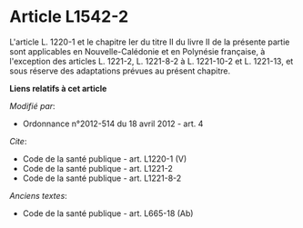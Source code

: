 # Article L1542-2

L'article L. 1220-1 et le chapitre Ier du titre II du livre II de la présente partie sont applicables en Nouvelle-Calédonie
et en Polynésie française, à l'exception des articles L. 1221-2, 
L. 1221-8-2 à L. 1221-10-2 et L. 1221-13, et sous réserve des adaptations prévues au présent chapitre.

**Liens relatifs à cet article**

_Modifié par_:

  - Ordonnance n°2012-514 du 18 avril 2012 - art. 4

_Cite_:

  - Code de la santé publique - art. L1220-1 (V)
  - Code de la santé publique - art. L1221-2
  - Code de la santé publique - art. L1221-8-2

_Anciens textes_:

  - Code de la santé publique - art. L665-18 (Ab)
